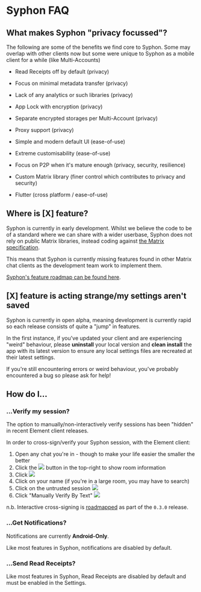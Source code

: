 # Syphon FAQ

## What makes Syphon "privacy focussed"?

The following are some of the benefits we find core to Syphon. Some may overlap with other clients now but some were unique to Syphon as a mobile client for a while (like Multi-Accounts)

- Read Receipts off by default (privacy)
- Focus on minimal metadata transfer (privacy)
- Lack of any analytics or such libraries (privacy)
- App Lock with encryption (privacy)
- Separate encrypted storages per Multi-Account (privacy)
- Proxy support (privacy)

- Simple and modern default UI (ease-of-use)
- Extreme customisability (ease-of-use)
- Focus on P2P when it's mature enough (privacy, security, resilience)
- Custom Matrix library (finer control which contributes to privacy and security)
- Flutter (cross platform / ease-of-use)

## Where is [X] feature?

Syphon is currently in early development. Whilst we believe the code to be of a standard where we can share with a wider userbase, Syphon does not rely on public Matrix libraries, instead coding against [the Matrix specification](https://spec.matrix.org/latest/).
  
This means that Syphon is currently missing features found in other Matrix chat clients as the development team work to implement them.

[Syphon's feature roadmap can be found here](https://syphon.org/roadmap).

## [X] feature is acting strange/my settings aren't saved

Syphon is currently in open alpha, meaning development is currently rapid so each release consists of quite a "jump" in features.
  
In the first instance, if you've updated your client and are experiencing "weird" behaviour, please **uninstall** your local version and **clean install** the app with its latest version to ensure any local settings files are recreated at their latest settings.
  
If you're still encountering errors or weird behaviour, you've probably encountered a bug so please ask for help!

## How do I...

### ...Verify my session?

The option to manually/non-interactively verify sessions has been "hidden" in recent Element client releases.

In order to cross-sign/verify your Syphon session, with the Element client:

1. Open any chat you're in - though to make your life easier the smaller the better
1. Click the ![](images/info.png) button in the top-right to show room information
1. Click ![](images/people.png)
1. Click on your name (if you're in a large room, you may have to search)
1. Click on the untrusted session ![](images/syphon_not_trusted.png)
1. Click "Manually Verify By Text" ![](images/verify.png)

n.b. Interactive cross-signing is [roadmapped](https://syphon.org/roadmap) as part of the `0.3.0` release.

### ...Get Notifications?

Notifications are currently **Android-Only**.
  
Like most features in Syphon, notifications are disabled by default.

### ...Send Read Receipts?

Like most features in Syphon, Read Receipts are disabled by default and must be enabled in the Settings.
